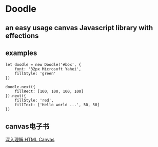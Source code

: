 # Doodle

## an easy usage canvas Javascript library with effections

## examples

    let doodle = new Doodle('#box', {
        font: '32px Microsoft Yahei',
        fillStyle: 'green'
    })

    doodle.next({
        fillRect: [100, 100, 100, 100]
    }).next({
        fillStyle: 'red',
        fillText: ['Hello world ...', 50, 50]
    })

## canvas电子书
[深入理解 HTML Canvas](https://loshafee.github.io/canvasdeepdive-book/zh-cn/text/title.html)